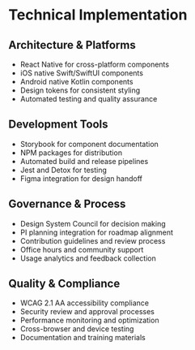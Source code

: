 # Technical Implementation

## Architecture & Platforms
- React Native for cross-platform components
- iOS native Swift/SwiftUI components  
- Android native Kotlin components
- Design tokens for consistent styling
- Automated testing and quality assurance

## Development Tools
- Storybook for component documentation
- NPM packages for distribution
- Automated build and release pipelines
- Jest and Detox for testing
- Figma integration for design handoff

## Governance & Process
- Design System Council for decision making
- PI planning integration for roadmap alignment
- Contribution guidelines and review process
- Office hours and community support
- Usage analytics and feedback collection

## Quality & Compliance
- WCAG 2.1 AA accessibility compliance
- Security review and approval processes
- Performance monitoring and optimization
- Cross-browser and device testing
- Documentation and training materials
